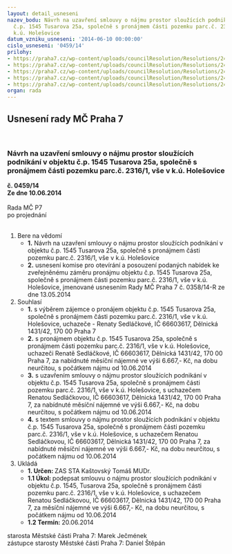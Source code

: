 ```yaml
---
layout: detail_usneseni
nazev_bodu: Návrh na uzavření smlouvy o nájmu prostor sloužících podnikání v objektu
  č.p. 1545 Tusarova 25a, společně s pronájmem části pozemku parc.č. 2316/1, vše v
  k.ú. Holešovice
datum_vzniku_usneseni: '2014-06-10 00:00:00'
cislo_usneseni: '0459/14'
prilohy:
- https://praha7.cz/wp-content/uploads/councilResolution/Resolutions/24922/31-14-priloha_1_pronajemtusarova25a.pdf
- https://praha7.cz/wp-content/uploads/councilResolution/Resolutions/24922/31-14-priloha_4_pronajemtusarova25a.doc
- https://praha7.cz/wp-content/uploads/councilResolution/Resolutions/24922/31-14-priloha_5_pronajemtusarova25a.doc
- https://praha7.cz/wp-content/uploads/councilResolution/Resolutions/24922/31-14-priloha_6_pronajemtusarova25a.pdf
- https://praha7.cz/wp-content/uploads/councilResolution/Resolutions/24922/31-14-priloha_7_pronajemtusarova25a.pdf
organ: rada
---
```

<div id="ucUsn_pList" class="usn">
	<span><h2>Usnesení rady MČ Praha 7 </h2>
<br></span><div class="standBody">
<span><h3>Návrh na uzavření smlouvy o nájmu prostor sloužících podnikání v objektu č.p. 1545 Tusarova 25a, společně s pronájmem části pozemku parc.č. 2316/1, vše v k.ú. Holešovice</h3></span><div class="center">
		<strong>č. 0459/14</strong><br>
	</div>
<div class="center">
		<strong>Ze dne 10.06.2014</strong><br><br>
	</div>Rada MČ P7<br> po projednání<br><br><ol>
<li>Bere na vědomí<ul>
<li>
<strong>1.</strong> Návrh na uzavření smlouvy o nájmu prostor sloužících podnikání v objektu č.p. 1545 Tusarova 25a, společně s pronájmem části pozemku parc.č. 2316/1, vše v k.ú. Holešovice</li>
<li>
<strong>2.</strong> usnesení komise pro otevírání a posouzení podaných nabídek ke zveřejněnému záměru pronájmu objektu č.p. 1545 Tusarova 25a, společně s pronájmem části pozemku parc.č. 2316/1, vše v k.ú. Holešovice, jmenované usnesením Rady MČ Praha 7 č. 0358/14-R ze dne 13.05.2014</li>
</ul>
</li>
<li>Souhlasí<ul>
<li>
<strong>1.</strong> s výběrem zájemce o pronájem objektu č.p. 1545 Tusarova 25a, společně s pronájmem části pozemku parc.č. 2316/1, vše v k.ú. Holešovice, uchazeče - Renaty Sedláčkové, IČ 66603617, Dělnická 1431/42, 170 00 Praha 7</li>
<li>
<strong>2.</strong> s pronájmem objektu č.p. 1545 Tusarova 25a, společně s pronájmem části pozemku parc.č. 2316/1, vše v k.ú. Holešovice, uchazeči Renatě Sedláčkové, IČ 66603617, Dělnická 1431/42, 170 00 Praha 7, za nabídnuté měsíční nájemné ve výši 6.667,- Kč, na dobu neurčitou, s počátkem nájmu od 10.06.2014</li>
<li>
<strong>3.</strong> s uzavřením smlouvy o nájmu prostor sloužících podnikání v objektu č.p. 1545 Tusarova 25a, společně s pronájmem části pozemku parc.č. 2316/1, vše v k.ú. Holešovice, s uchazečem Renatou Sedláčkovou, IČ 66603617, Dělnická 1431/42, 170 00 Praha 7, za nabídnuté měsíční nájemné ve výši 6.667,- Kč, na dobu neurčitou, s počátkem nájmu od 10.06.2014</li>
<li>
<strong>4.</strong> s textem smlouvy o nájmu prostor sloužících podnikání v objektu č.p. 1545 Tusarova 25a, společně s pronájmem části pozemku parc.č. 2316/1, vše v k.ú. Holešovice, s uchazečem Renatou Sedláčkovou, IČ 66603617, Dělnická 1431/42, 170 00 Praha 7, za nabídnuté měsíční nájemné ve výši 6.667,- Kč, na dobu neurčitou, s počátkem nájmu od 10.06.2014</li>
</ul>
</li>
<li>Ukládá<ul>
<li>
<strong>1. Určen: </strong>ZAS STA Kaštovský Tomáš MUDr.</li>
<li>
<strong>1.1 Úkol: </strong>podepsat smlouvu o nájmu prostor sloužících podnikání v objektu č.p. 1545, Tusarova 25a, společně s pronájmem části pozemku parc.č. 2316/1, vše v k.ú. Holešovice, s uchazečem Renatou Sedláčkovou, IČ 66603617, Dělnická 1431/42, 170 00 Praha 7, za měsíční nájemné ve výši 6.667,- Kč, na dobu neurčitou, s počátkem nájmu od 10.06.2014</li>
<li>
<strong>1.2 Termín: </strong>20.06.2014</li>
</ul>
</li>
</ol>starosta Městské části Praha 7: Marek Ječmének<br>zástupce starosty Městské části Praha 7: Daniel Štěpán 
</div>
</div>
